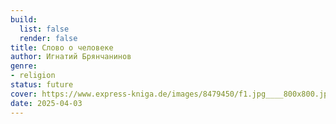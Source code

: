 ```yaml
---
build:
  list: false
  render: false
title: Слово о человеке
author: Игнатий Брянчанинов
genre:
- religion
status: future
cover: https://www.express-kniga.de/images/8479450/f1.jpg____800x800.jpg
date: 2025-04-03
---
```


